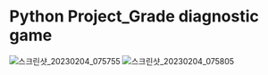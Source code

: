 # Python Project_Grade diagnostic game

![스크린샷_20230204_075755](https://user-images.githubusercontent.com/102565567/216763280-d78dabb6-26f8-4ffe-89ce-243e13174f12.png)
![스크린샷_20230204_075805](https://user-images.githubusercontent.com/102565567/216763283-0c040a0a-61ed-40ef-b769-2300631ddc85.png)

